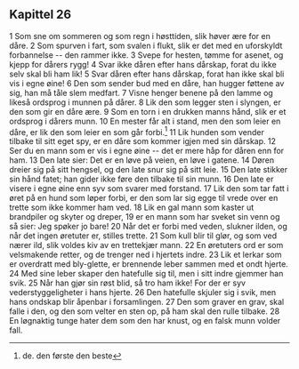 ## Kapittel 26

1 Som sne om sommeren og som regn i høsttiden, slik høver ære for en dåre. 
2 Som spurven i fart, som svalen i flukt, slik er det med en uforskyldt forbannelse -- den rammer ikke. 
3 Svepe for hesten, tømme for asenet, og kjepp for dårers rygg! 
4 Svar ikke dåren efter hans dårskap, forat du ikke selv skal bli ham lik! 
5 Svar dåren efter hans dårskap, forat han ikke skal bli vis i egne øine! 
6 Den som sender bud med en dåre, han hugger føttene av sig, han må tåle slem medfart. 
7 Visne henger benene på den lamme og likeså ordsprog i munnen på dårer. 
8 Lik den som legger sten i slyngen, er den som gir en dåre ære. 
9 Som en torn i en drukken manns hånd, slik er et ordsprog i dårers munn. 
10 En mester får alt i stand, men den som leier en dåre, er lik den som leier en som går forbi.[^1]
11 Lik hunden som vender tilbake til sitt eget spy, er en dåre som kommer igjen med sin dårskap. 
12 Ser du en mann som er vis i egne øine -- det er mere håp for dåren enn for ham. 
13 Den late sier: Det er en løve på veien, en løve i gatene. 
14 Døren dreier sig på sitt hengsel, og den late snur sig på sitt leie. 
15 Den late stikker sin hånd fatet; han gider ikke føre den tilbake til sin munn. 
16 Den late er visere i egne øine enn syv som svarer med forstand. 
17 Lik den som tar fatt i øret på en hund som løper forbi, er den som lar sig egge til vrede over en trette som ikke kommer ham ved. 
18 Lik en gal mann som kaster ut brandpiler og skyter og dreper, 
19 er en mann som har sveket sin venn og så sier: Jeg spøker jo bare! 
20 Når det er forbi med veden, slukner ilden, og når det ingen øretuter er, stilles trette. 
21 Som kull blir til glør, og som ved nærer ild, slik voldes kiv av en trettekjær mann. 
22 En øretuters ord er som velsmakende retter, og de trenger ned i hjertets indre. 
23 Lik et lerkar som er overdratt med bly-glette, er brennende leber sammen med et ondt hjerte. 
24 Med sine leber skaper den hatefulle sig til, men i sitt indre gjemmer han svik. 
25 Når han gjør sin røst blid, så tro ham ikke! For der er syv vederstyggeligheter i hans hjerte. 
26 Den hatefulle skjuler sig i svik, men hans ondskap blir åpenbar i forsamlingen. 
27 Den som graver en grav, skal falle i den, og den som velter en sten op, på ham skal den rulle tilbake. 
28 En løgnaktig tunge hater dem som den har knust, og en falsk munn volder fall.

[^1]: de. den første den beste